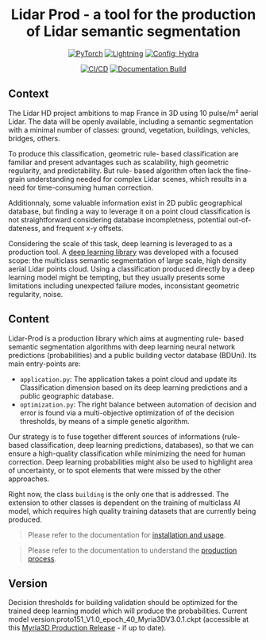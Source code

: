 <div align="center">

# Lidar Prod - a tool for the production of Lidar semantic segmentation

<a href="https://pytorch.org/get-started/locally/"><img alt="PyTorch" src="https://img.shields.io/badge/PyTorch-ee4c2c?logo=pytorch&logoColor=white"></a>
<a href="https://pytorchlightning.ai/"><img alt="Lightning" src="https://img.shields.io/badge/-Lightning-792ee5?logo=pytorchlightning&logoColor=white"></a>
<a href="https://hydra.cc/"><img alt="Config: Hydra" src="https://img.shields.io/badge/Config-Hydra-89b8cd"></a>

[![CI/CD](https://github.com/IGNF/lidar-prod/actions/workflows/cicd.yaml/badge.svg?event=push)](https://github.com/IGNF/lidar-prod/actions/workflows/cicd.yaml)
[![Documentation Build](https://github.com/IGNF/lidar-prod/actions/workflows/gh-pages.yaml/badge.svg?event=push)](https://github.com/IGNF/lidar-prod/actions/workflows/gh-pages.yaml)


</div>

## Context
The Lidar HD project ambitions to map France in 3D using 10 pulse/m² aerial Lidar. The data will be openly available, including a semantic segmentation with a minimal number of classes: ground, vegetation, buildings, vehicles, bridges, others.

To produce this classification, geometric rule- based classification are familiar and present advantages such as scalability, high geometric regularity, and predictability. But rule- based algorithm often lack the fine-grain understanding needed for complex Lidar scenes, which results in a need for time-consuming human correction.

Additionnaly, some valuable information exist in 2D public geographical database, but finding a way to leverage it on a point cloud classification is not straightforward considering database incompletness, potential out-of-dateness, and frequent x-y offsets. 

Considering the scale of this task, deep learning is leveraged to as a production tool. A [deep learning library](https://github.com/IGNF/lidar-deep-segmentation) was developed with a focused scope: the multiclass semantic segmentation of large scale, high density aerial Lidar points cloud. Using a classification produced directly by a deep learning model might be tempting, but they usually presents some limitations including unexpected failure modes, inconsistant geometric regularity, noise.

## Content

Lidar-Prod is a production library which aims at augmenting rule- based semantic segmentation algorithms with deep learning neural network predictions (probabilities) and a public building vector database (BDUni). Its main entry-points are:

- `application.py`: The application takes a point cloud and update its Classification dimension based on its deep learning predictions and a public geographic database.
- `optimization.py`: The right balance between automation of decision and error is found via a multi-objective optimization of of the decision thresholds, by means of a simple genetic algorithm.

Our strategy is to fuse together different sources of informations (rule- based classification, deep learning predictions, databases), so that we can ensure a high-quality classification while minimizing the need for human correction. Deep learning probabilities might also be used to highlight area of uncertainty, or to spot elements that were missed by the other approaches.

Right now, the class `building` is the only one that is addressed. The extension to other classes is dependent on the training of multiclass AI model, which requires high quality training datasets that are currently being produced.

> Please refer to the documentation for [installation and usage](https://ignf.github.io/lidar-prod/tutorials/install.html).
    
> Please refer to the documentation to understand the [production process](https://ignf.github.io/lidar-prod/background/production_process.html).

## Version

Decision thresholds for building validation should be optimized for the trained deep learning model which will produce the probabilities.
Current model version:proto151_V1.0_epoch_40_Myria3DV3.0.1.ckpt (accessible at this [Myria3D Production Release](https://github.com/IGNF/myria3d/releases/tag/prod-release-tag) - if up to date).

